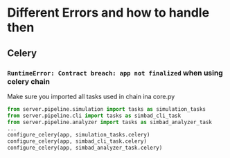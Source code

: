 # Different Errors and how to handle then
## Celery
### `RuntimeError: Contract breach: app not finalized` when using celery chain
Make sure you imported all tasks used in chain ina core.py
```python
from server.pipeline.simulation import tasks as simulation_tasks
from server.pipeline.cli import tasks as simbad_cli_task
from server.pipeline.analyzer import tasks as simbad_analyzer_task
...
configure_celery(app, simulation_tasks.celery)
configure_celery(app, simbad_cli_task.celery)
configure_celery(app, simbad_analyzer_task.celery)
```